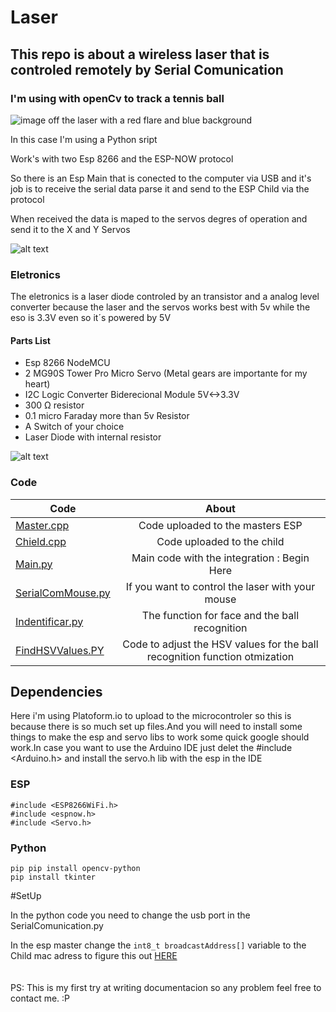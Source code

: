 # Laser
## This repo is about a wireless laser that is  controled remotely by Serial Comunication
### I'm using with openCv to track a tennis ball 
![image off the laser with a red flare and blue background](https://cdn.discordapp.com/attachments/884602011708969020/893654496377450516/tumb.png)

<p> In this case I'm using a Python sript </p> 
<p>Work's with two Esp 8266 and the ESP-NOW protocol</p>
So there is an Esp Main that is conected to the computer via USB and it's job is to receive the serial data parse it and send to the ESP Child via the protocol
<p> When received the data is maped to the servos degres of operation and send it to the X and Y Servos </p> 

![alt text](https://cdn.discordapp.com/attachments/884602011708969020/893654554577600522/img2.png)

### Eletronics

<p>The eletronics is a laser diode controled by an transistor and a analog level converter because the laser and the servos works best with 5v while the eso is 3.3V even so it´s powered by 5V </p>

#### Parts List

* Esp 8266 NodeMCU
* 2 MG90S Tower Pro Micro Servo (Metal gears are importante for my heart) 
* I2C Logic Converter Biderecional Module 5V<->3.3V
* 300 Ω resistor 
* 0.1 micro Faraday more than 5v Resistor
* A Switch of your choice 
* Laser Diode with internal resistor 

![alt text](https://cdn.discordapp.com/attachments/884602011708969020/893654528354844693/img1.png)

### Code

| Code          | About        
| ------------- |:-------------:|
| [Master.cpp](https://github.com/DinossauroBebado/Laser/tree/main/VisualRec_Torret_MASTER/src)     |Code uploaded  to the masters ESP | 
| [Chield.cpp](https://github.com/DinossauroBebado/Laser/tree/main/VisualRec_Torret_SLAVE/src)      |Code uploaded  to the child |
| [Main.py](https://github.com/DinossauroBebado/Laser/blob/main/InterfaceVC/main.py)      |Main code with the integration : Begin Here|
| [SerialComMouse.py](https://github.com/DinossauroBebado/Laser/blob/main/InterfaceVC/SerialComMouse.py) |If you want to control the laser with your mouse|
| [Indentificar.py](https://github.com/DinossauroBebado/Laser/blob/main/InterfaceVC/identificar.py) |The function for face and the ball recognition |
| [FindHSVValues.PY](https://github.com/DinossauroBebado/Laser/blob/main/InterfaceVC/FindHSVValues.PY)|Code to adjust the HSV values for the ball recognition function otmization|

## Dependencies

Here i'm using Platoform.io to upload to the microcontroler so this is because there is so much set up files.And you will need to install some things to make the esp and servo libs to work  some quick google should work.In case you want to use the Arduino IDE just delet the #include <Arduino.h> and install the servo.h lib with the esp in the IDE
### ESP 
    #include <ESP8266WiFi.h>
    #include <espnow.h>
    #include <Servo.h>
### Python 
    pip pip install opencv-python
    pip install tkinter
#SetUp

In the python code you need to change the usb port in the SerialComunication.py

In the esp master  change the `int8_t broadcastAddress[]` variable to the Child mac adress to figure this out [HERE](https://github.com/DinossauroBebado/Laser/blob/main/SetUp/FindMacEsp82.ino)
<br>
<br>
<br>
PS: This is my first try at writing documentacion so any problem feel free to contact me. :P

